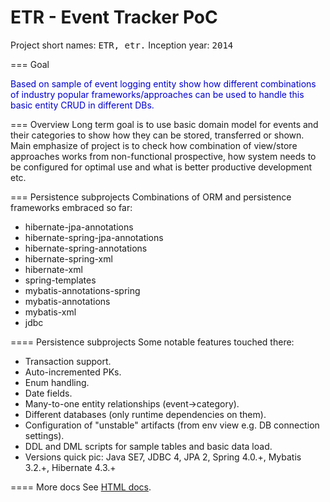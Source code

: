ETR - Event Tracker PoC
===
Project short names: <tt>ETR, etr.</tt>
Inception year: <tt>2014</tt>

=== 
Goal
<div style="color:MediumBlue">
Based on sample of event logging entity show how different combinations of industry popular
frameworks/approaches can be used to handle this basic entity CRUD in different DBs.
</div>

=== 
Overview
Long term goal is to use basic domain model for events and their categories to show how they can be stored, transferred or shown.
Main emphasize of project is to check how combination of view/store approaches works from non-functional prospective, how system needs to be configured for optimal use and what is better productive development etc.

=== 
Persistence subprojects
Combinations of ORM and persistence frameworks embraced so far:
 - hibernate-jpa-annotations
 - hibernate-spring-jpa-annotations
 - hibernate-spring-annotations
 - hibernate-spring-xml
 - hibernate-xml
 - spring-templates
 - mybatis-annotations-spring
 - mybatis-annotations
 - mybatis-xml
 - jdbc

==== 
Persistence subprojects
Some notable features touched there:
 - Transaction support.
 - Auto-incremented PKs.
 - Enum handling.
 - Date fields.
 - Many-to-one entity relationships (event->category). 
 - Different databases (only runtime dependencies on them).
 - Configuration of "unstable" artifacts (from env view e.g. DB connection settings).
 - DDL and DML scripts for sample tables and basic data load.
 - Versions quick pic: Java SE7, JDBC 4, JPA 2, Spring 4.0.+, Mybatis 3.2.+, Hibernate 4.3.+

==== 
More docs
See [HTML docs](docs/html/index.html).